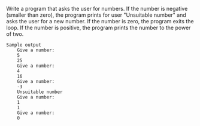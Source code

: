Write a program that asks the user for numbers. If the number is negative (smaller than zero), the program prints for user "Unsuitable number" and asks the user for a new number. If the number is zero, the program exits the loop. If the number is positive, the program prints the number to the power of two.

    Sample output
        Give a number:
        5
        25
        Give a number:
        4
        16
        Give a number:
        -3
        Unsuitable number
        Give a number:
        1
        1
        Give a number:
        0